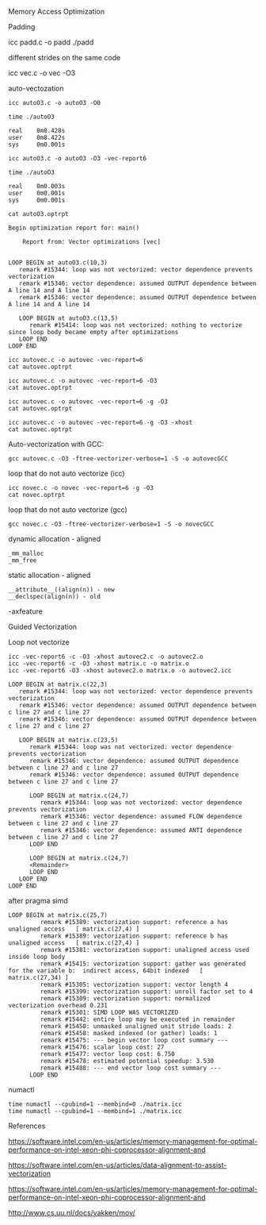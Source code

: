 Memory Access Optimization

Padding

icc padd.c -o padd
./padd

different strides on the same code

icc vec.c -o vec -O3

auto-vectozation

```O3
icc autoO3.c -o autoO3 -O0

time ./autoO3

real    0m8.428s
user    0m8.422s
sys     0m0.001s
```

```
icc autoO3.c -o autoO3 -O3 -vec-report6

time ./autoO3

real    0m0.003s
user    0m0.001s
sys     0m0.001s
```

```
cat autoO3.optrpt

Begin optimization report for: main()

    Report from: Vector optimizations [vec]


LOOP BEGIN at autoO3.c(10,3)
   remark #15344: loop was not vectorized: vector dependence prevents vectorization
   remark #15346: vector dependence: assumed OUTPUT dependence between A line 14 and A line 14
   remark #15346: vector dependence: assumed OUTPUT dependence between A line 14 and A line 14

   LOOP BEGIN at autoO3.c(13,5)
      remark #15414: loop was not vectorized: nothing to vectorize since loop body became empty after optimizations
   LOOP END
LOOP END
```

```
icc autovec.c -o autovec -vec-report=6
cat autovec.optrpt

icc autovec.c -o autovec -vec-report=6 -O3
cat autovec.optrpt

icc autovec.c -o autovec -vec-report=6 -g -O3
cat autovec.optrpt

icc autovec.c -o autovec -vec-report=6 -g -O3 -xhost
cat autovec.optrpt
```

Auto-vectorization with GCC:

```
gcc autovec.c -O3 -ftree-vectorizer-verbose=1 -S -o autovecGCC
```

loop that do not auto vectorize (icc)

```
icc novec.c -o novec -vec-report=6 -g -O3
cat novec.optrpt
```

loop that do not auto vectorize (gcc)

```
gcc novec.c -O3 -ftree-vectorizer-verbose=1 -S -o novecGCC
```

dynamic allocation - aligned
```
_mm_malloc
_mm_free
```

static allocation - aligned
```
__attribute__((align(n)) - new
__declspec(align(n)) - old
```

-axfeature

Guided Vectorization

Loop not vectorize

```
icc -vec-report6 -c -O3 -xhost autovec2.c -o autovec2.o
icc -vec-report6 -c -O3 -xhost matrix.c -o matrix.o
icc -vec-report6 -O3 -xhost autovec2.o matrix.o -o autovec2.icc
```

```
LOOP BEGIN at matrix.c(22,3)
   remark #15344: loop was not vectorized: vector dependence prevents vectorization
   remark #15346: vector dependence: assumed OUTPUT dependence between c line 27 and c line 27
   remark #15346: vector dependence: assumed OUTPUT dependence between c line 27 and c line 27

   LOOP BEGIN at matrix.c(23,5)
      remark #15344: loop was not vectorized: vector dependence prevents vectorization
      remark #15346: vector dependence: assumed OUTPUT dependence between c line 27 and c line 27
      remark #15346: vector dependence: assumed OUTPUT dependence between c line 27 and c line 27

      LOOP BEGIN at matrix.c(24,7)
         remark #15344: loop was not vectorized: vector dependence prevents vectorization
         remark #15346: vector dependence: assumed FLOW dependence between c line 27 and c line 27
         remark #15346: vector dependence: assumed ANTI dependence between c line 27 and c line 27
      LOOP END

      LOOP BEGIN at matrix.c(24,7)
      <Remainder>
      LOOP END
   LOOP END
LOOP END
```

after pragma simd

```
LOOP BEGIN at matrix.c(25,7)
         remark #15389: vectorization support: reference a has unaligned access   [ matrix.c(27,4) ]
         remark #15389: vectorization support: reference b has unaligned access   [ matrix.c(27,4) ]
         remark #15381: vectorization support: unaligned access used inside loop body
         remark #15415: vectorization support: gather was generated for the variable b:  indirect access, 64bit indexed   [ matrix.c(27,34) ]
         remark #15305: vectorization support: vector length 4
         remark #15399: vectorization support: unroll factor set to 4
         remark #15309: vectorization support: normalized vectorization overhead 0.231
         remark #15301: SIMD LOOP WAS VECTORIZED
         remark #15442: entire loop may be executed in remainder
         remark #15450: unmasked unaligned unit stride loads: 2
         remark #15458: masked indexed (or gather) loads: 1
         remark #15475: --- begin vector loop cost summary ---
         remark #15476: scalar loop cost: 27
         remark #15477: vector loop cost: 6.750
         remark #15478: estimated potential speedup: 3.530
         remark #15488: --- end vector loop cost summary ---
      LOOP END
```


numactl
```
time numactl --cpubind=1 --membind=0 ./matrix.icc
time numactl --cpubind=1 --membind=1 ./matrix.icc
```

References

https://software.intel.com/en-us/articles/memory-management-for-optimal-performance-on-intel-xeon-phi-coprocessor-alignment-and

https://software.intel.com/en-us/articles/data-alignment-to-assist-vectorization

https://software.intel.com/en-us/articles/memory-management-for-optimal-performance-on-intel-xeon-phi-coprocessor-alignment-and

http://www.cs.uu.nl/docs/vakken/mov/
